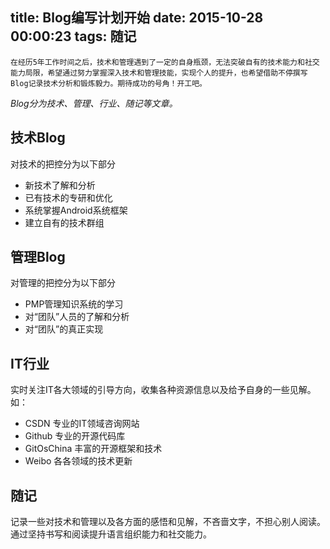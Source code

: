 title: Blog编写计划开始
date: 2015-10-28 00:00:23
tags: 随记
---
```在经历5年工作时间之后，技术和管理遇到了一定的自身瓶颈，无法突破自有的技术能力和社交能力局限，希望通过努力掌握深入技术和管理技能，实现个人的提升，也希望借助不停撰写Blog记录技术分析和锻炼毅力。期待成功的号角！开工吧。```

*Blog分为技术、管理、行业、随记等文章。*

## 技术Blog
对技术的把控分为以下部分
* 新技术了解和分析
* 已有技术的专研和优化
* 系统掌握Android系统框架
* 建立自有的技术群组

## 管理Blog
对管理的把控分为以下部分
* PMP管理知识系统的学习
* 对“团队”人员的了解和分析
* 对“团队”的真正实现

## IT行业
实时关注IT各大领域的引导方向，收集各种资源信息以及给予自身的一些见解。如：
* CSDN 专业的IT领域咨询网站
* Github 专业的开源代码库
* GitOsChina 丰富的开源框架和技术
* Weibo 各各领域的技术更新

## 随记
记录一些对技术和管理以及各方面的感悟和见解，不吝啬文字，不担心别人阅读。通过坚持书写和阅读提升语言组织能力和社交能力。
